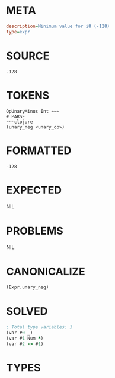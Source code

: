 # META
~~~ini
description=Minimum value for i8 (-128)
type=expr
~~~
# SOURCE
~~~roc
-128
~~~
# TOKENS
~~~text
OpUnaryMinus Int ~~~
# PARSE
~~~clojure
(unary_neg <unary_op>)
~~~
# FORMATTED
~~~roc
-128
~~~
# EXPECTED
NIL
# PROBLEMS
NIL
# CANONICALIZE
~~~clojure
(Expr.unary_neg)
~~~
# SOLVED
~~~clojure
; Total type variables: 3
(var #0 _)
(var #1 Num *)
(var #2 -> #1)
~~~
# TYPES
~~~roc
~~~
